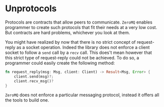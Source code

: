 # Unprotocols

Protocols are contracts that allow peers to communicate. `ZeroMQ` enables
programmer to create such protocols that fit their needs at a very low cost.
But contracts are hard problems, whichever you look at them.

You might have realized by now that there is no strict concept of request-reply
as a socket operation. Indeed the library does not enforce a client socket
to follow a `send` call by a `recv` call. This does't mean however that this
strict type of request-reply could not be achieved. To do so, a programmer could
easily create the following method:

```rust
fn request_reply(msg: Msg, client: Client) -> Result<Msg, Error> {
    client.send(msg)?;
    client.recv_msg()?
}
```

`ZeroMQ` does not enforce a particular messaging protocol, instead
it offers all the tools to build one.

